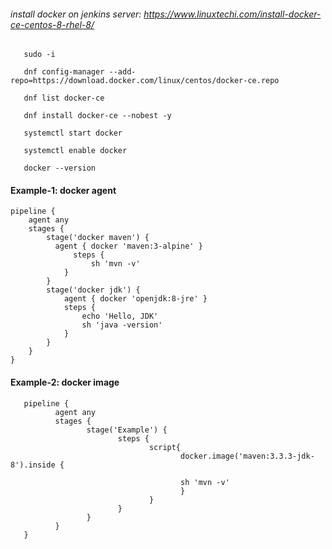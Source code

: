 ###### install docker on jenkins server: https://www.linuxtechi.com/install-docker-ce-centos-8-rhel-8/

       sudo -i
       
       dnf config-manager --add-repo=https://download.docker.com/linux/centos/docker-ce.repo
       
       dnf list docker-ce
       
       dnf install docker-ce --nobest -y
       
       systemctl start docker
       
       systemctl enable docker
       
       docker --version


#### Example-1: docker agent

    pipeline {
        agent any
        stages {
            stage('docker maven') {
              agent { docker 'maven:3-alpine' } 
                  steps {
                      sh 'mvn -v'
                }
            }
            stage('docker jdk') {
                agent { docker 'openjdk:8-jre' } 
                steps {
                    echo 'Hello, JDK'
                    sh 'java -version'
                }
            }
        }
    }
    
#### Example-2: docker image

       pipeline {
              agent any
              stages {
                     stage('Example') {
                            steps {
                                   script{
                                          docker.image('maven:3.3.3-jdk-8').inside {

                                          sh 'mvn -v'
                                          }
                                   }
                            }
                     }
              }
       }
           
           
